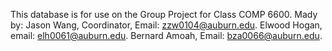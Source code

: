 This database is for use on the Group Project for Class COMP 6600.
Mady by:
Jason Wang, Coordinator, Email: zzw0104@auburn.edu.
Elwood Hogan, email: elh0061@auburn.edu.
Bernard Amoah, Email: bza0066@auburn.edu.
